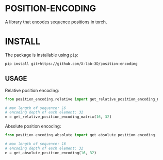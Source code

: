# POSITION-ENCODING
A library that encodes sequence positions in torch.


# INSTALL

The package is installable using `pip`:

```
pip install git+https://github.com/X-lab-3D/position-encoding
```

## USAGE

Relative position encoding:

```python
from position_encoding.relative import get_relative_position_encoding_matrix

# max length of sequence: 16
# encoding depth of each element: 32
m = get_relative_position_encoding_matrix(16, 32)
```

Absolute position encoding:

```python
from position_encoding.absolute import get_absolute_position_encoding

# max length of sequence: 16
# encoding depth of each element: 32
e = get_absolute_position_encoding(16, 32)
```
